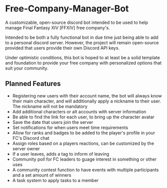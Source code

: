 # Free-Company-Manager-Bot
A customizable, open-source discord bot intended to be used to help manage Final Fantasy XIV [FFXIV] free company's.

Intended to be both a fully functional bot in due time just being able to add to a personal discord server. However, the project will remain open-source provided that users provide their own Discord API keys.

Under optimistic conditions, this bot is hoped to at least be a solid template and foundation to provide your free company with personalized options that suit your community.

## Planned Features
  - Registering new users with their account name, the bot will always know their main character, and will additionally apply a nickname to their user. The nickname will not be mandatory
  - Add additional characters or alt accounts with server information
  - Be able to find the link for each user, to bring up the character avatar
  - Save the date that users join the server
  - Set notifications for when users meet time requirements
  - Allow for ranks and badges to be added to the player's profile in your FC's Discord chat
  - Assign roles based on a players reactions, can be customized by the server owner
  - If a user leaves, adds a tag to inform of leaving
  - Community poll for FC leaders to guage interest in something or other uses
  - A community contest function to have events with multiple participants and a set amount of winners
  - A task system to apply tasks to a member
